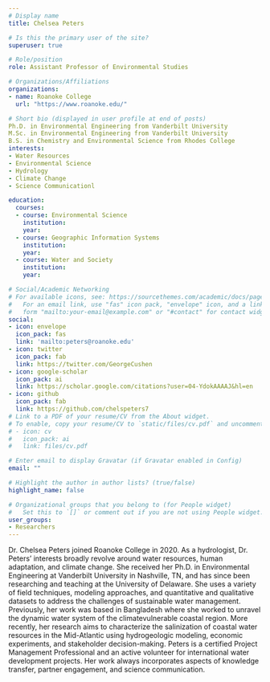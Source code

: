 ```yaml
---
# Display name
title: Chelsea Peters

# Is this the primary user of the site?
superuser: true

# Role/position
role: Assistant Professor of Environmental Studies

# Organizations/Affiliations
organizations:
- name: Roanoke College
  url: "https://www.roanoke.edu/"

# Short bio (displayed in user profile at end of posts)
Ph.D. in Environmental Engineering from Vanderbilt University
M.Sc. in Environmental Engineering from Vanderbilt University
B.S. in Chemistry and Environmental Science from Rhodes College
interests:
- Water Resources
- Environmental Science
- Hydrology
- Climate Change
- Science Communicationl

education:
  courses:
  - course: Environmental Science
    institution: 
    year: 
  - course: Geographic Information Systems
    institution: 
    year: 
  - course: Water and Society
    institution: 
    year: 

# Social/Academic Networking
# For available icons, see: https://sourcethemes.com/academic/docs/page-builder/#icons
#   For an email link, use "fas" icon pack, "envelope" icon, and a link in the
#   form "mailto:your-email@example.com" or "#contact" for contact widget.
social:
- icon: envelope
  icon_pack: fas
  link: 'mailto:peters@roanoke.edu'
- icon: twitter
  icon_pack: fab
  link: https://twitter.com/GeorgeCushen
- icon: google-scholar
  icon_pack: ai
  link: https://scholar.google.com/citations?user=04-YdokAAAAJ&hl=en
- icon: github
  icon_pack: fab
  link: https://github.com/chelspeters7
# Link to a PDF of your resume/CV from the About widget.
# To enable, copy your resume/CV to `static/files/cv.pdf` and uncomment the lines below.
# - icon: cv
#   icon_pack: ai
#   link: files/cv.pdf

# Enter email to display Gravatar (if Gravatar enabled in Config)
email: ""

# Highlight the author in author lists? (true/false)
highlight_name: false

# Organizational groups that you belong to (for People widget)
#   Set this to `[]` or comment out if you are not using People widget.
user_groups:
- Researchers
---
```


Dr. Chelsea Peters joined Roanoke College in 2020. As a hydrologist,
Dr. Peters’ interests broadly revolve around water
resources, human adaptation, and climate change. She
received her Ph.D. in Environmental Engineering at
Vanderbilt University in Nashville, TN, and
has since been researching and teaching at the
University of Delaware. She uses a variety of
field techniques, modeling approaches, and
quantitative and qualitative datasets to address
the challenges of sustainable water
management. Previously, her work was based
in Bangladesh where she worked to unravel the
dynamic water system of the climatevulnerable coastal region. More recently, her
research aims to characterize the salinization of
coastal water resources in the Mid-Atlantic using hydrogeologic modeling,
economic experiments, and stakeholder decision-making. Peters is a certified
Project Management Professional and an active volunteer for international
water development projects. Her work always incorporates aspects of
knowledge transfer, partner engagement, and science communication.
